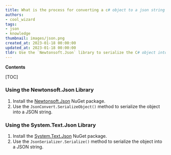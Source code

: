 ```yaml
---
title: What is the process for converting a c# object to a json string in .NET?
authors:
- cool_wizard
tags:
- json
- knowledge
thumbnail: images/json.png
created_at: 2023-01-18 00:00:00
updated_at: 2023-01-18 00:00:00
tldr: Use the `Newtonsoft.Json` library to serialize the C# object into a JSON string.
---
```


**Contents**

[TOC]

### Using the Newtonsoft.Json Library
1. Install the [Newtonsoft.Json](https://www.nuget.org/packages/Newtonsoft.Json/) NuGet package.
2. Use the `JsonConvert.SerializeObject()` method to serialize the object into a JSON string.

### Using the System.Text.Json Library
1. Install the [System.Text.Json](https://www.nuget.org/packages/System.Text.Json/) NuGet package.
2. Use the `JsonSerializer.Serialize()` method to serialize the object into a JSON string.
